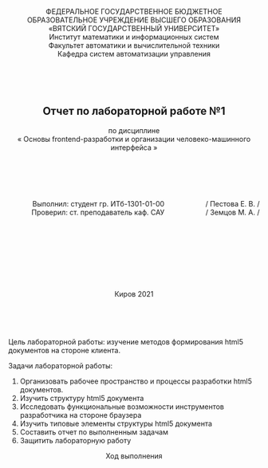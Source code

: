 <p align="center"> ФЕДЕРАЛЬНОЕ ГОСУДАРСТВЕННОЕ БЮДЖЕТНОЕ <br/> ОБРАЗОВАТЕЛЬНОЕ УЧРЕЖДЕНИЕ ВЫСШЕГО ОБРАЗОВАНИЯ<br/>             
«ВЯТСКИЙ ГОСУДАРСТВЕННЫЙ УНИВЕРСИТЕТ» <br/> 
Институт математики и информационных систем <br/> 
Факультет автоматики и вычислительной техники <br/>
Кафедра систем автоматизации управления</p>

<br/>
<br/>
<br/>

<h2 align="center"> Отчет по лабораторной работе №1 </h2>
<p align="center">по дисциплине <br/>
&laquo; Основы frontend-разработки и организации человеко-машинного интерфейса &raquo;</p>

<br/>
<br/>
<br/>
<br/>

<p align="right">Выполнил: студент гр. ИТб-1301-01-00 &nbsp; &nbsp; &nbsp; &nbsp; &nbsp; &nbsp; &nbsp; &nbsp; &nbsp; &nbsp; / Пестова Е. В. / <br/>
Проверил: ст. преподаватель каф. САУ  &nbsp; &nbsp; &nbsp; &nbsp; &nbsp; &nbsp; &nbsp; &nbsp; &nbsp; &nbsp; / Земцов М. А. / </p>

<br/>
<br/>
<br/>
<br/>
<br/>
<br/>
<br/>

<p align="center">Киров 2021</p>

<br/>
<br/>
<br/>

Цель лабораторной работы: изучение методов формирования html5 документов на стороне клиента.

Задачи лабораторной работы:
1.	Организовать рабочее пространство и процессы разработки html5 документов.
2.	Изучить структуру html5 документа
3.	Исследовать функциональные возможности инструментов разработчика на стороне браузера
4.	Изучить типовые элементы структуры html5 документа
5.	Составить отчет по выполненным задачам
6.	Защитить лабораторную работу

<p align="center">Ход выполнения</p>
